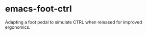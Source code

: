 emacs-foot-ctrl
===============

Adapting a foot pedal to simulate CTRL when released for improved ergonomics.
